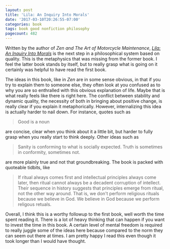 ```yaml
---
layout: post
title: 'Lila: An Inquiry Into Morals'
date: '2017-03-10T20:26:55-07:00'
categories: book
tags: book good nonfiction philosophy
pagecount: 482
---
```


Written by the author of *Zen and The Art of Motorcycle Maintenance*, [*Lila: An Inquiry Into
Morals*][lila-amazon] is the next step in a philosophical system based on quality. This is the
metaphysics that was missing from the former book. I feel the latter book stands by itself, but to
really grasp what is going on it certainly was helpful to have read the first book.

The ideas in this book, like in *Zen* are in some sense obvious, in that if you try to explain them
to someone else, they often look at you confused as to why you are so enthralled with this obvious
explanation of life. Maybe that is what really feels like there is right here. The conflict between
stability and dynamic quality, the necessity of both in bringing about positive change, is really
clear if you explain it metaphorically. However, internalizing this idea is actually harder to nail
down. For instance, quotes such as

> Good is a noun

are concise, clear when you think about it a little bit, but harder to fully grasp when you really
start to think deeply. Other ideas such as

> Sanity is conforming to what is socially expected. Truth is sometimes in conformity, sometimes
> not.

are more plainly true and not that groundbreaking. The book is packed with quoteable tidbits, like

> If ritual always comes first and intellectual principles always come later, then ritual cannot
> always be a decadent corruption of intellect. Their sequence in history suggests that principles
> emerge from ritual, not the other way around. That is, we don't perform religious rituals because
> we believe in God. We believe in God because we perform religous retuals.

Overall, I think this is a worthy followup to the first book, well worth the time spent reading it.
There is a lot of heavy thinking that can happen if you want to invest the time in this book. A
certain level of mental freedom is required to really juggle some of the ideas here because compared
to the norm they can seem out there at times. I am pretty happy I read this even though it took
longer than I would have thought.

[lila-amazon]:      http://a.co/gskYCha

